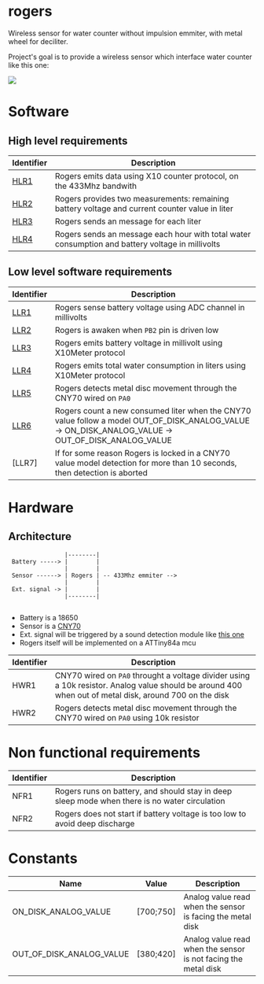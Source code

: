 # rogers

Wireless sensor for water counter without impulsion emmiter, with metal wheel for deciliter.

Project's goal is to provide a wireless sensor which interface water counter like this one:

![](https://www.cazabox.com/6704-thickbox_default/compteur-d-eau-divisionnaire-eau-froide-aquadis-itron.jpg)

# Software

## High level requirements

|Identifier|Description|
|----------|-----------|
| [HLR1](../../issues/1) | Rogers emits data using X10 counter protocol, on the 433Mhz bandwith|
| [HLR2](../../issues/2) | Rogers provides two measurements: remaining battery voltage and current counter value in liter|
| [HLR3](../../issues/3) | Rogers sends an message for each liter|
| [HLR4](../../issues/4) | Rogers sends an message each hour with total water consumption and battery voltage in millivolts|


## Low level software requirements

|Identifier|Description|
|----------|-----------|
| [LLR1](../../issues/5)| Rogers sense battery voltage using ADC channel in millivolts|
| [LLR2](../../issues/6)| Rogers is awaken when `PB2` pin is driven low|
| [LLR3](../../issues/7)| Rogers emits battery voltage in millivolt using X10Meter protocol |
| [LLR4](../../issues/8)| Rogers emits total water consumption in liters using X10Meter protocol|
| [LLR5](../../issues/9)| Rogers detects metal disc movement through the CNY70 wired on `PA0`|
| [LLR6](../../issues/10)| Rogers count a new consumed liter when the CNY70 value follow a model OUT_OF_DISK_ANALOG_VALUE -> ON_DISK_ANALOG_VALUE -> OUT_OF_DISK_ANALOG_VALUE |
| [LLR7]| If for some reason Rogers is locked in a CNY70 value model detection for more than 10 seconds, then detection is aborted |
 
# Hardware

## Architecture

```
                |--------|
 Battery -----> |        |
                |        | 
 Sensor ------> | Rogers | -- 433Mhz emmiter -->
                |        |
 Ext. signal -> |        |
                |--------|
 
 ```
* Battery is a 18650
 * Sensor is a [CNY70](https://docs.rs-online.com/dc23/0900766b80e2fbf3.pdf)
 * Ext. signal will be triggered by a sound detection module like [this one](https://electropeak.com/sound-sensor-ky-037)
 * Rogers itself will be implemented on a ATTiny84a mcu

|Identifier|Description|
|----------|-----------|
|HWR1| CNY70 wired on `PA0` throught a voltage divider using a 10k resistor. Analog value should be around 400 when out of metal disk, around 700 on the disk  |
|HWR2| Rogers detects metal disc movement through the CNY70 wired on `PA0` using 10k resistor |


# Non functional requirements

|Identifier|Description|
|----------|-----------|
| NFR1     | Rogers runs on battery, and should stay in deep sleep mode when there is no water circulation|
| NFR2     | Rogers does not start if battery voltage is too low to avoid deep discharge |


# Constants

|Name      | Value | Description|
|----------|-------|------------|
| ON_DISK_ANALOG_VALUE    | [700;750]      |  Analog value read when the sensor is  facing the metal disk           |
| OUT_OF_DISK_ANALOG_VALUE     | [380;420]      |   Analog value read when the sensor is not facing the metal disk         |
